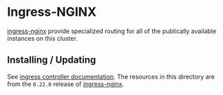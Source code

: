 # Ingress-NGINX

[ingress-nginx](https://github.com/kubernetes/ingress-nginx) provide specialized routing for all of the publically available instances on this cluster.

## Installing / Updating

See [ingress controller documentation](../../docs/configure.md#ingress-controller-recommended). The resources in this directory are from the `0.22.0` release of [ingress-nginx](https://github.com/kubernetes/ingress-nginx/releases/tag/nginx-0.22.0).
